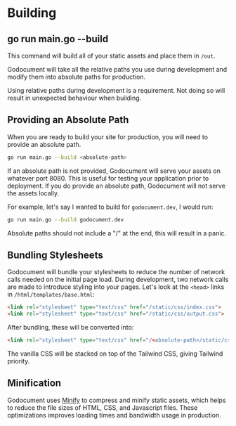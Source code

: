 <meta name="description" content="Learn how to build static assets with Godocument. This section explains how to use the 'go run main.go --build' command to create optimized production-ready assets, bundle stylesheets, and leverage minification with Minify for enhanced performance and efficiency.">


# Building

## go run main.go --build

This command will build all of your static assets and place them in `/out`.

Godocument will take all the relative paths you use during development and modify them into absolute paths for production.

<md-warning>Using relative paths during development is a requirement. Not doing so will result in unexpected behaviour when building.</md-warning>

## Providing an Absolute Path

When you are ready to build your site for production, you will need to provide an absolute path.

```bash
go run main.go --build <absolute-path>
```

<md-important>If an absolute path is not provided, Godocument will serve your assets on whatever port 8080. This is useful for testing your application prior to deployment. If you do provide an absolute path, Godocument will not serve the assets locally.</md-important>

For example, let's say I wanted to build for `godocument.dev`, I would run:

```bash
go run main.go --build godocument.dev
```

<md-warning>Absolute paths should not include a "/" at the end, this will result in a panic.</md-warning>

## Bundling Stylesheets

Godocument will bundle your stylesheets to reduce the number of network calls needed on the initial page load. During development, two network calls are made to introduce styling into your pages. Let's look at the `<head>` links in `/html/templates/base.html`:

```html
<link rel="stylesheet" type="text/css" href="/static/css/index.css">
<link rel="stylesheet" type="text/css" href="/static/css/output.css">
```

After bundling, these will be converted into:

```html
<link rel="stylesheet" type="text/css" href="/<absolute-path>/static/css/index.css">
```

The vanilla CSS will be stacked on top of the Tailwind CSS, giving Tailwind priority.

## Minification

Godocument uses [Minify](https://github.com/tdewolff/minify) to compress and minify static assets, which helps to reduce the file sizes of HTML, CSS, and Javascript files. These optimizations improves loading times and bandwidth usage in production.